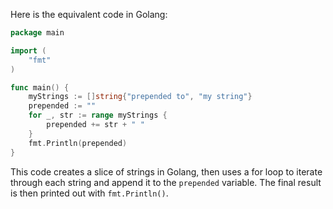 Here is the equivalent code in Golang:

```go
package main

import (
	"fmt"
)

func main() {
	myStrings := []string{"prepended to", "my string"}
	prepended := ""
	for _, str := range myStrings {
		prepended += str + " "
	}
	fmt.Println(prepended)
}
```

This code creates a slice of strings in Golang, then uses a for loop to iterate through each string and append it to the `prepended` variable. The final result is then printed out with `fmt.Println()`.

